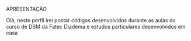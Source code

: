APRESENTAÇÃO

Olá, neste perfil irei postar códigos desenvolvidos durante as aulas do curso de DSM da Fatec Diadema e estudos particulares desenvolvidos em casa 
